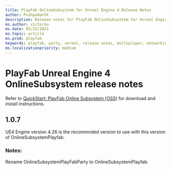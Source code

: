 ```yaml
---
title: PlayFab OnlineSubsystem for Unreal Engine 4 Release Notes
author: PushpadantK
description: Release notes for PlayFab OnlineSubsystem for Unreal Engine 4
ms.author: victorku
ms.date: 05/25/2021
ms.topic: article
ms.prod: playfab
keywords: playfab, party, unreal, release notes, multiplayer, networking
ms.localizationpriority: medium
---
```


# PlayFab Unreal Engine 4 OnlineSubsystem release notes

Refer to [QuickStart: PlayFab Online Subsystem (OSS)](party-unreal-engine-oss-quickstart.md) for download and install instructions.
## 1.0.7
UE4 Engine version 4.26 is the recommnded version to use with this version of OnlineSubsystemPlayfab.
### Notes:
Rename OnlineSubsystemPlayFabParty to OnlineSubsystemPlayfab.



